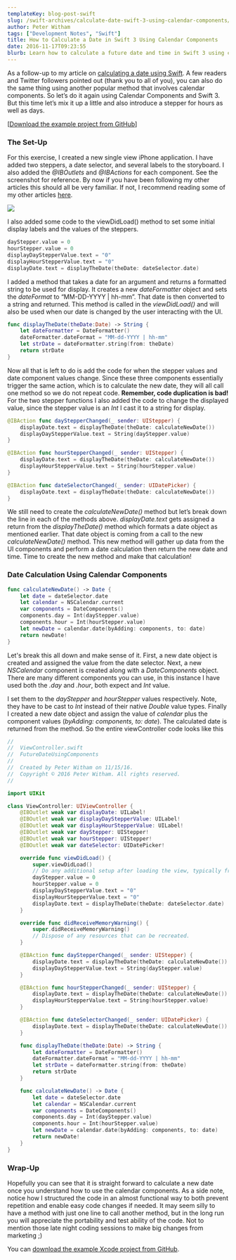 ```yaml
---
templateKey: blog-post-swift
slug: /swift-archives/calculate-date-swift-3-using-calendar-components/
author: Peter Witham
tags: ["Development Notes", "Swift"]
title: How to Calculate a Date in Swift 3 Using Calendar Components
date: 2016-11-17T09:23:55
blurb: Learn how to calculate a future date and time in Swift 3 using calendar components.
---
```


As a follow-up to my article on [calculating a date using Swift](/swift/basics/how-to-add-a-future-date-in-swift/). A few readers and Twitter followers pointed out (thank you to all of you), you can also do the same thing using another popular method that involves calendar components. So let’s do it again using Calendar Components and Swift 3. But this time let’s mix it up a little and also introduce a stepper for hours as well as days.

[[Download the example project from GitHub](https://github.com/GrfxGuru/DateCalculationUsingComponents)]

### The Set-Up

For this exercise, I created a new single view iPhone application. I have added two steppers, a date selector, and several labels to the storyboard. I also added the _@IBOutlets_ and _@IBActions_ for each component. See the screenshot for reference. By now if you have been following my other articles this should all be very familiar. If not, I recommend reading some of my other articles [here](/swift/).

![](https://peterwitham.com/wp-content/uploads/2016/11/Storyboard-with-Starting-Code.jpg)

I also added some code to the viewDidLoad() method to set some initial display labels and the values of the steppers.

``` swift
dayStepper.value = 0
hourStepper.value = 0
displayDayStepperValue.text = "0"
displayHourStepperValue.text = "0"
displayDate.text = displayTheDate(theDate: dateSelector.date)
```

I added a method that takes a date for an argument and returns a formatted string to be used for display. It creates a new _dateFormatter_ object and sets the _dateFormat_ to “MM-DD-YYYY | hh-mm”. That date is then converted to a string and returned. This method is called in the _viewDidLoad()_ and will also be used when our date is changed by the user interacting with the UI.

``` swift
func displayTheDate(theDate:Date) -> String {
    let dateFormatter = DateFormatter()
    dateFormatter.dateFormat = "MM-dd-YYYY | hh-mm"
    let strDate = dateFormatter.string(from: theDate)
    return strDate
}
```

Now all that is left to do is add the code for when the stepper values and date component values change. Since these three components essentially trigger the same action, which is to calculate the new date, they will all call one method so we do not repeat code. **Remember, code duplication is bad!** For the two stepper functions I also added the code to change the displayed value, since the stepper value is an _Int_ I cast it to a string for display.

``` swift
@IBAction func dayStepperChanged(_ sender: UIStepper) {
    displayDate.text = displayTheDate(theDate: calculateNewDate())
    displayDayStepperValue.text = String(dayStepper.value)
}

@IBAction func hourStepperChanged(_ sender: UIStepper) {
    displayDate.text = displayTheDate(theDate: calculateNewDate())
    displayHourStepperValue.text = String(hourStepper.value)
}

@IBAction func dateSelectorChanged(_ sender: UIDatePicker) {
    displayDate.text = displayTheDate(theDate: calculateNewDate())
}
```

We still need to create the _calculateNewDate()_ method but let’s break down the line in each of the methods above. _displayDate.text_ gets assigned a return from the _displayTheDate()_ method which formats a date object as mentioned earlier. That date object is coming from a call to the new _calculateNewDate()_ method. This new method will gather up data from the UI components and perform a date calculation then return the new date and time. Time to create the new method and make that calculation!

### Date Calculation Using Calendar Components

``` swift
func calculateNewDate() -> Date {
    let date = dateSelector.date
    let calendar = NSCalendar.current
    var components = DateComponents()
    components.day = Int(dayStepper.value)
    components.hour = Int(hourStepper.value)
    let newDate = calendar.date(byAdding: components, to: date)
    return newDate!
}
```

Let's break this all down and make sense of it. First, a new date object is created and assigned the value from the date selector. Next, a new _NSCalendar_ component is created along with a _DateComponents_ object. There are many different components you can use, in this instance I have used both the _.day_ and _.hour_, both expect and _Int_ value.

I set them to the _dayStepper_ and _hourStepper_ values respectively. Note, they have to be cast to _Int_ instead of their native _Double_ value types. Finally I created a new date object and assign the value of _calendar_ plus the component values (_byAdding: components, to: date_). The calculated date is returned from the method. So the entire viewController code looks like this

``` swift
//
//  ViewController.swift
//  FutureDateUsingComponents
//
//  Created by Peter Witham on 11/15/16.
//  Copyright © 2016 Peter Witham. All rights reserved.
//

import UIKit

class ViewController: UIViewController {
    @IBOutlet weak var displayDate: UILabel!
    @IBOutlet weak var displayDayStepperValue: UILabel!
    @IBOutlet weak var displayHourStepperValue: UILabel!
    @IBOutlet weak var dayStepper: UIStepper!
    @IBOutlet weak var hourStepper: UIStepper!
    @IBOutlet weak var dateSelector: UIDatePicker!

    override func viewDidLoad() {
        super.viewDidLoad()
        // Do any additional setup after loading the view, typically from a nib.
        dayStepper.value = 0
        hourStepper.value = 0
        displayDayStepperValue.text = "0"
        displayHourStepperValue.text = "0"
        displayDate.text = displayTheDate(theDate: dateSelector.date)
    }

    override func didReceiveMemoryWarning() {
        super.didReceiveMemoryWarning()
        // Dispose of any resources that can be recreated.
    }

    @IBAction func dayStepperChanged(_ sender: UIStepper) {
        displayDate.text = displayTheDate(theDate: calculateNewDate())
        displayDayStepperValue.text = String(dayStepper.value)
    }

    @IBAction func hourStepperChanged(_ sender: UIStepper) {
        displayDate.text = displayTheDate(theDate: calculateNewDate())
        displayHourStepperValue.text = String(hourStepper.value)
    }

    @IBAction func dateSelectorChanged(_ sender: UIDatePicker) {
        displayDate.text = displayTheDate(theDate: calculateNewDate())
    }

    func displayTheDate(theDate:Date) -> String {
        let dateFormatter = DateFormatter()
        dateFormatter.dateFormat = "MM-dd-YYYY | hh-mm"
        let strDate = dateFormatter.string(from: theDate)
        return strDate
    }

    func calculateNewDate() -> Date {
        let date = dateSelector.date
        let calendar = NSCalendar.current
        var components = DateComponents()
        components.day = Int(dayStepper.value)
        components.hour = Int(hourStepper.value)
        let newDate = calendar.date(byAdding: components, to: date)
        return newDate!
    }
}
```

### Wrap-Up

Hopefully you can see that it is straight forward to calculate a new date once you understand how to use the calendar components. As a side note, notice how I structured the code in an almost functional way to both prevent repetition and enable easy code changes if needed. It may seem silly to have a method with just one line to call another method, but in the long run you will appreciate the portability and test ability of the code. Not to mention those late night coding sessions to make big changes from marketing ;)

You can [download the example Xcode project from GitHub](https://github.com/GrfxGuru/DateCalculationUsingComponents).
